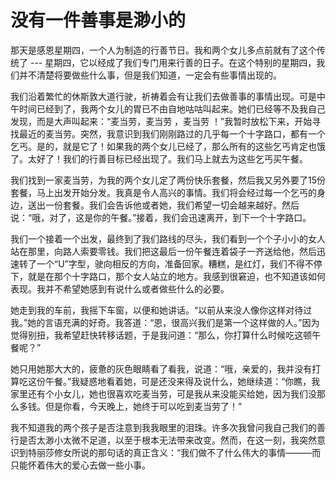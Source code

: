 # 没有一件善事是渺小的

那天是感恩星期四，一个人为制造的行善节日。我和两个女儿多点前就有了这个传统了 --- 星期四，它以经成了我们专门用来行善的日子。在这个特别的星期四，我们并不清楚将要做些什么事，但是我们知道，一定会有些事情出现的。 

  我们沿着繁忙的休斯敦大道行驶，祈祷着会有让我们去做善事的事情出现。可是中午时间已经到了，我两个女儿的胃已不由自地咕咕叫起来。她们已经等不及我自己发现，而是大声叫起来：“麦当劳，麦当劳 ，麦当劳 ！”我暂时放松下来，开始寻找最近的麦当劳。突然，我意识到我们刚刚路过的几乎每一个十字路口，都有一个乞丐。是的，就是它了！如果我的两个女儿已经了，那么所有的这些乞丐肯定也饿了。太好了！我们的行善目标已经出现了。我们马上就去为这些乞丐买午餐。 

  我们找到一家麦当劳，为我的两个女儿定了两份快乐套餐，然后我又另外要了15份套餐，马上出发开始分发。我真是令人高兴的事情。我们将会经过每一个乞丐的身边，送出一份套餐。我们会告诉他或者她，我们希望一切会越来越好。然后说：“哦，对了，这是你的午餐。”接着，我们会迅速离开，到下一个十字路口。 

  我们一个接着一个出发，最终到了我们路线的尽头，我们看到一个个子小小的女人站在那里，向路人索要零钱。我们把这最后一份午餐连着袋子一齐送给他，然后迅速转了一个“U”字型，驶向相反的方向，准备回家。糟糕，是红灯，我们不得不停下，就是在那个十字路口，那个女人站立的地方。我感到很窘迫，也不知道该如何表现。我并不希望她感到有说什么或者做些什么的必要。 

  她走到我的车前，我摇下车窗，以便和她讲话。“以前从来没人像你这样对待过我。”她的言语充满的好奇。我答道：“恩，很高兴我们是第一个这样做的人。”因为觉得别扭，我希望赶快转移话题，于是我问道：“那么，你打算什么时候吃这顿午餐呢？” 

  她只用她那大大的，疲惫的灰色眼睛看了看我，说道：“哦，亲爱的，我并没有打算吃这份午餐。”我疑惑地看着她，可是还没来得及说什么，她继续道：“你瞧，我家里还有个小女儿，她也很喜欢吃麦当劳，可是我从来没能买给她，因为我们没那么多钱。但是你看，今天晚上，她终于可以吃到麦当劳了！” 

  我不知道我的两个孩子是否注意到我我眼里的泪珠。许多次我曾问我自己我们的善行是否太渺小太微不足道，以至于根本无法带来改变。然而，在这一刻，我突然意识到特丽莎修女所说的那句话的真正含义：“我们做不了什么伟大的事情———而只能怀着伟大的爱心去做一些小事。
  